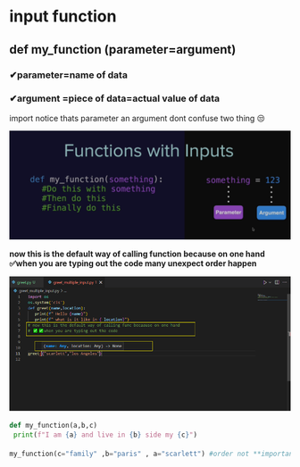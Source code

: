 #  input function    

 ## def my_function (parameter=argument)    
 
 ###  ✔parameter=name of data 
 ###  ✔argument =piece of data=actual value of data
 
import notice   thats  parameter an argument    dont confuse two thing 😒

![parameter](https://raw.githubusercontent.com/wer340/python-angelayu/main/08_day-8/aparameter_aargument.png)


**now this is the default way of calling function because on one hand  ✅when you are typing out the code 
many unexpect order happen** 

![parameter](https://raw.githubusercontent.com/wer340/python-angelayu/main/08_day-8/parameter.png)

 ```python
 def my_function(a,b,c)
  print(f"I am {a} and live in {b} side my {c}")
 
 my_function(c="family" ,b="paris" , a="scarlett") #order not **important** 
